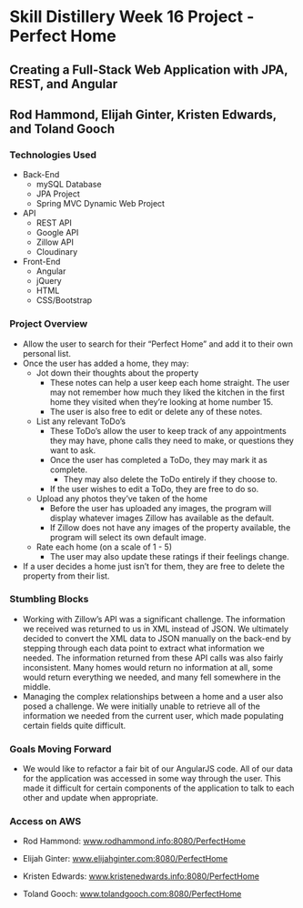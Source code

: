 # Skill Distillery Week 16 Project - Perfect Home

## Creating a Full-Stack Web Application with JPA, REST, and Angular

## Rod Hammond, Elijah Ginter, Kristen Edwards, and Toland Gooch

### Technologies Used

- Back-End
  - mySQL Database
  - JPA Project
  - Spring MVC Dynamic Web Project
- API
  - REST API
  - Google API
  - Zillow API
  - Cloudinary
- Front-End
  - Angular 
  - jQuery
  - HTML
  - CSS/Bootstrap
  
### Project Overview

- Allow the user to search for their “Perfect Home” and add it to their own personal list.
- Once the user has added a home, they may:
  - Jot down their thoughts about the property
    - These notes can help a user keep each home straight. The user may not remember how much they liked the kitchen in the first home they visited when they’re looking at home number 15.
    - The user is also free to edit or delete any of these notes.
  - List any relevant ToDo’s
    - These ToDo’s allow the user to keep track of any appointments they may have, phone calls they need to make, or questions they want to ask. 
    - Once the user has completed a ToDo, they may mark it as complete.
      - They may also delete the ToDo entirely if they choose to.
    - If the user wishes to edit a ToDo, they are free to do so.
  - Upload any photos they’ve taken of the home
    - Before the user has uploaded any images, the program will display whatever images Zillow has available as the default.
    - If Zillow does not have any images of the property available, the program will select its own default image.
  - Rate each home (on a scale of 1 - 5)
    - The user may also update these ratings if their feelings change.
- If a user decides a home just isn’t for them, they are free to delete the property from their list.

### Stumbling Blocks

- Working with Zillow’s API was a significant challenge. The information we received was returned to us in XML instead of JSON. We ultimately decided to convert the XML data to JSON manually on the back-end by stepping through each data point to extract what information we needed. The information returned from these API calls was also fairly inconsistent. Many homes would return no information at all, some would return everything we needed, and many fell somewhere in the middle.
- Managing the complex relationships between a home and a user also posed a challenge. We were initially unable to retrieve all of the information we needed from the current user, which made populating certain fields quite difficult. 

### Goals Moving Forward

- We would like to refactor a fair bit of our AngularJS code. All of our data for the application was accessed in some way through the user. This made it difficult for certain components of the application to talk to each other and update when appropriate.

### Access on AWS

- Rod Hammond: www.rodhammond.info:8080/PerfectHome

- Elijah Ginter: www.elijahginter.com:8080/PerfectHome

- Kristen Edwards: www.kristenedwards.info:8080/PerfectHome

- Toland Gooch: www.tolandgooch.com:8080/PerfectHome
